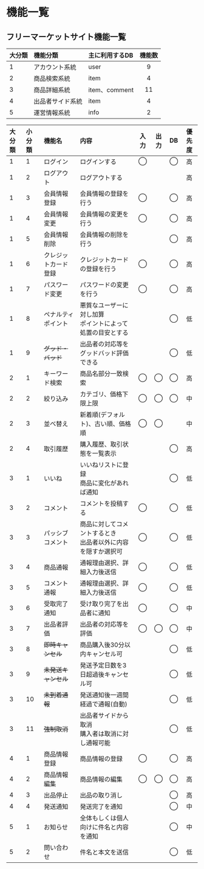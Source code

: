 # 機能一覧
## フリーマーケットサイト機能一覧

|大分類|機能分類|主に利用するDB|機能数|
|:---|:---|:---|:---:|
|1|アカウント系統|user|9|
|2|商品検索系統|item|4|
|3|商品詳細系統|item、comment|11|
|4|出品者サイド系統|item|4|
|5|運営情報系統|info|2|

|大分類|小分類|機能名|内容|入力|出力|DB|優先度|
|:---|:---|:---|:---|:---:|:---:|:---:|:---:|
|1|1|ログイン|ログインする|◯||◯|高|
|1|2|ログアウト|ログアウトする||||高|
|1|3|会員情報登録|会員情報の登録を行う|◯||◯|高|
|1|4|会員情報変更|会員情報の変更を行う|◯||◯|高|
|1|5|会員情報削除|会員情報の削除を行う|||◯|高|
|1|6|クレジットカード登録|クレジットカードの登録を行う|◯||◯|高|
|1|7|パスワード変更|パスワードの変更を行う|◯||◯|高|
|1|8|ペナルティポイント|悪質なユーザーに対し加算<br>ポイントによって処置の目安とする|||◯|低|
|1|9|~~グッド・バッド~~|出品者の対応等をグッドバッド評価できる|||◯|低|
|2|1|キーワード検索|商品名部分一致検索|◯|◯|◯|高|
|2|2|絞り込み|カテゴリ、価格下限上限|◯|◯|◯|中|
|2|3|並べ替え|新着順(デフォルト)、古い順、価格順|◯|◯||中|
|2|4|取引履歴|購入履歴、取引状態を一覧表示|||◯|高|
|3|1|いいね|いいねリストに登録<br>商品に変化があれば通知|||◯|低|
|3|2|コメント|コメントを投稿する|◯||◯|低|
|3|3|パッシブコメント|商品に対してコメントするとき<br>出品者以外に内容を隠すか選択可|◯||◯|低|
|3|4|商品通報|通報理由選択、詳細入力後送信|◯||◯|低|
|3|5|コメント通報|通報理由選択、詳細入力後送信|◯||◯|低|
|3|6|受取完了通知|受け取り完了を出品者に通知|◯||◯|中|
|3|7|出品者評価|出品者の対応等を評価|◯|◯|◯|中|
|3|8|~~即時キャンセル~~|商品購入後30分以内キャンセル可|||◯|低|
|3|9|~~未発送キャンセル~~|発送予定日数を3日超過後キャンセル可|||◯|低|
|3|10|~~未到着通報~~|発送通知後一週間経過で通報(自動)|||◯|低|
|3|11|~~強制取消~~|出品者サイドから取消<br>購入者は取消に対し通報可能|||◯|低|
|4|1|商品情報登録|商品情報の登録|◯||◯|高|
|4|2|商品情報編集|商品情報の編集|◯|◯|◯|高|
|4|3|出品停止|出品の取り消し|||◯|高|
|4|4|発送通知|発送完了を通知|||◯|中|
|5|1|お知らせ|全体もしくは個人向けに件名と内容を通知|||◯|中|
|5|2|問い合わせ|件名と本文を送信|||◯|低|
